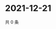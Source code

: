 # 2021-12-21

共 0 条

<!-- BEGIN WEIBO -->
<!-- 最后更新时间 Tue Dec 21 2021 06:11:50 GMT+0800 (China Standard Time) -->

<!-- END WEIBO -->
